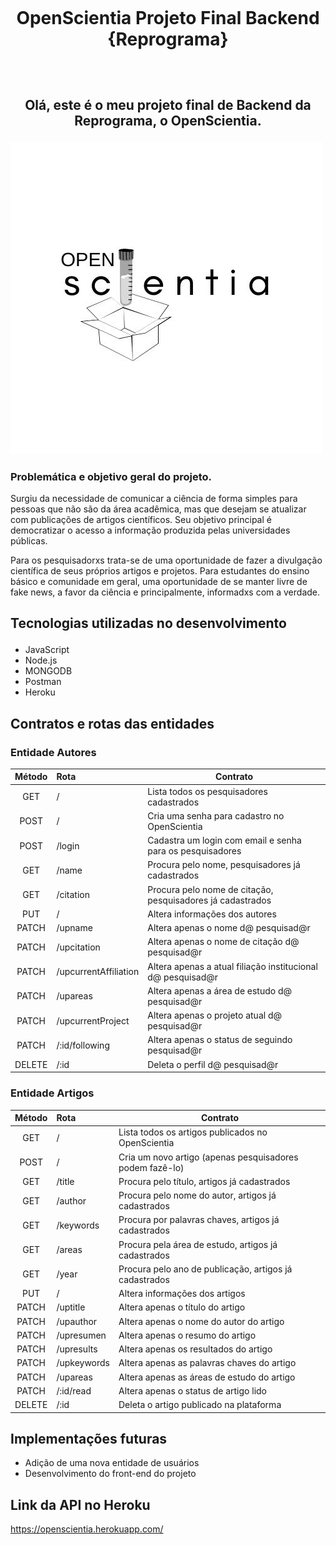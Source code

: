 <h1 align="center">
    <br>
    <p align="center">OpenScientia Projeto Final Backend {Reprograma} <p>
</h1>

<h2 align="center">
    <br>
    <p align="center">Olá, este é o meu projeto final de Backend da Reprograma, o OpenScientia.<p>
</h2> 

![OpenScientiaLogo](./frontend/images/OPEN.jpg)
### Problemática e objetivo geral do projeto.<p>

Surgiu da necessidade de comunicar a ciência de forma simples para pessoas que não são da área acadêmica, mas que desejam se atualizar com publicações de artigos científicos. Seu objetivo principal é democratizar o acesso a informação produzida pelas universidades públicas.

Para os pesquisadorxs trata-se de uma oportunidade de fazer a divulgação científica de seus próprios artigos e projetos. Para estudantes do ensino básico e comunidade em geral, uma oportunidade de se manter livre de fake news, a favor da ciência e principalmente, informadxs com a verdade.

## Tecnologias utilizadas no desenvolvimento<p>

* JavaScript
* Node.js
* MONGODB
* Postman
* Heroku

## Contratos e rotas das entidades<p>

### Entidade Autores

| Método   |  Rota        | Contrato  |
|:--------:|:-------------| ------- |
| GET | / | Lista todos os pesquisadores cadastrados |
| POST | / | Cria uma senha para cadastro no OpenScientia |
| POST | /login | Cadastra um login com email e senha para os pesquisadores|
| GET | /name | Procura pelo nome, pesquisadores já cadastrados |
| GET | /citation | Procura pelo nome de citação, pesquisadores já cadastrados |
| PUT | / | Altera informações dos autores |
| PATCH | /upname | Altera apenas o nome d@ pesquisad@r |
| PATCH | /upcitation | Altera apenas o nome de citação d@ pesquisad@r |
| PATCH | /upcurrentAffiliation | Altera apenas a atual filiação institucional d@ pesquisad@r |
| PATCH | /upareas | Altera apenas a área de estudo d@ pesquisad@r |
| PATCH | /upcurrentProject | Altera apenas o projeto atual d@ pesquisad@r |
| PATCH | /:id/following | Altera apenas o status de seguindo pesquisad@r |
| DELETE | /:id | Deleta o perfil d@ pesquisad@r |

### Entidade Artigos

| Método   |  Rota        | Contrato  |
|:--------:|:-------------| ------- |
| GET | / | Lista todos os artigos publicados no OpenScientia |
| POST | / | Cria um novo artigo (apenas pesquisadores podem fazê-lo) |
| GET | /title | Procura pelo título, artigos já cadastrados|
| GET | /author | Procura pelo nome do autor, artigos já cadastrados |
| GET | /keywords | Procura por palavras chaves, artigos já cadastrados |
| GET | /areas | Procura pela área de estudo, artigos já cadastrados |
| GET | /year | Procura pelo ano de publicação, artigos já cadastrados |
| PUT | / | Altera informações dos artigos |
| PATCH | /uptitle | Altera apenas o título do artigo |
| PATCH | /upauthor | Altera apenas o nome do autor do artigo |
| PATCH | /upresumen | Altera apenas o resumo do artigo |
| PATCH | /upresults | Altera apenas os resultados do artigo |
| PATCH | /upkeywords | Altera apenas as palavras chaves do artigo |
| PATCH | /upareas | Altera apenas as áreas de estudo do artigo |
| PATCH | /:id/read | Altera apenas o status de artigo lido |
| DELETE | /:id | Deleta o artigo publicado na plataforma |

## Implementações futuras

* Adição de uma nova entidade de usuários
* Desenvolvimento do front-end do projeto

## Link da API no Heroku

https://openscientia.herokuapp.com/